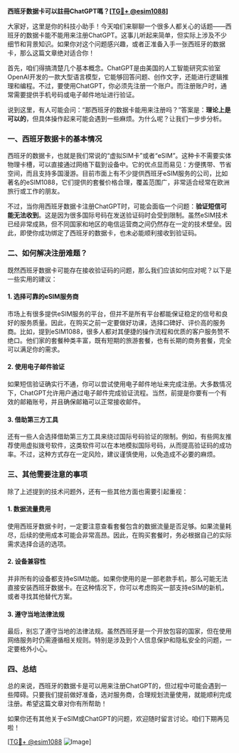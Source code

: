 **西班牙数据卡可以註冊ChatGPT嗎？[[TG💪+ @esim1088](https://t.me/s/esim1088)]**

大家好，这里是你的科技小助手！今天咱们来聊聊一个很多人都关心的话题——西班牙的数据卡能不能用来注册ChatGPT。这事儿听起来简单，但实际上涉及不少细节和背景知识。如果你对这个问题感兴趣，或者正准备入手一张西班牙的数据卡，那么这篇文章绝对适合你！

首先，咱们得搞清楚几个基本概念。ChatGPT是由美国的人工智能研究实验室OpenAI开发的一款大型语言模型，它能够回答问题、创作文字，还能进行逻辑推理和编程。不过，要使用ChatGPT，你必须先注册一个账户。而注册账户时，通常需要提供手机号码或电子邮件地址进行验证。

说到这里，有人可能会问：“那西班牙的数据卡能用来注册吗？”答案是：**理论上是可以的**，但具体操作起来可能会遇到一些麻烦。为什么呢？让我们一步步分析。

### 一、西班牙数据卡的基本情况

西班牙的数据卡，也就是我们常说的“虚拟SIM卡”或者“eSIM”。这种卡不需要实体物理卡槽，可以直接通过网络下载到设备中。它的优点显而易见：方便携带、节省空间，而且支持多国漫游。目前市面上有不少提供西班牙eSIM服务的公司，比如著名的eSIM1088，它们提供的套餐价格合理，覆盖范围广，非常适合经常在欧洲旅行或工作的朋友。

不过，当你用西班牙数据卡注册ChatGPT时，可能会面临一个问题：**验证短信可能无法收到**。这是因为很多国际号码在发送验证码时会受到限制。虽然eSIM技术已经非常成熟，但不同国家和地区的电信运营商之间仍然存在一定的技术壁垒。因此，即使你成功绑定了西班牙的数据卡，也未必能顺利接收到验证码。

### 二、如何解决注册难题？

既然西班牙数据卡可能存在接收验证码的问题，那么我们应该如何应对呢？以下是一些实用的建议：

#### 1. 选择可靠的eSIM服务商

市场上有很多提供eSIM服务的平台，但并不是所有平台都能保证稳定的信号和良好的服务质量。因此，在购买之前一定要做好功课，选择口碑好、评价高的服务商。比如，提到eSIM1088，很多人都对其便捷的操作流程和优质的客户服务赞不绝口。他们家的套餐种类丰富，既有短期的旅游套餐，也有长期的商务套餐，完全可以满足你的需求。

#### 2. 使用电子邮件验证

如果短信验证确实行不通，你可以尝试使用电子邮件地址来完成注册。大多数情况下，ChatGPT允许用户通过电子邮件完成验证流程。当然，前提是你要有一个有效的邮箱账号，并且确保邮箱可以正常接收邮件。

#### 3. 借助第三方工具

还有一些人会选择借助第三方工具来绕过国际号码验证的限制。例如，有些网友推荐使用虚拟拨号软件，这类软件可以在本地模拟国际号码，从而提高验证码的成功率。不过，这种方式存在一定风险，建议谨慎使用，以免造成不必要的麻烦。

### 三、其他需要注意的事项

除了上述提到的技术问题外，还有一些其他方面也需要引起重视：

#### 1. 数据流量费用

使用西班牙数据卡时，一定要注意查看套餐包含的数据流量是否足够。如果流量耗尽，后续的使用成本可能会非常高昂。因此，在购买套餐时，务必根据自己的实际需求选择合适的选项。

#### 2. 设备兼容性

并非所有的设备都支持eSIM功能。如果你使用的是一部老款手机，那么可能无法直接安装西班牙数据卡。在这种情况下，你可以考虑购买一部支持eSIM的新机，或者寻找其他替代方案。

#### 3. 遵守当地法律法规

最后，别忘了遵守当地的法律法规。虽然西班牙是一个开放包容的国家，但在使用网络服务时仍需遵循相关规则。特别是涉及到个人信息保护和隐私安全的问题，一定要格外小心。

### 四、总结

总的来说，西班牙的数据卡是可以用来注册ChatGPT的，但过程中可能会遇到一些障碍。只要我们提前做好准备，选对服务商，合理规划流量使用，就能顺利完成注册。希望这篇文章对你有所帮助！

如果你还有其他关于eSIM或ChatGPT的问题，欢迎随时留言讨论。咱们下期再见啦！

[[TG💪+ @esim1088](https://t.me/s/esim1088) ![Image](https://i.postimg.cc/4NQfJmqS/Snipaste-2025-05-13-00-14-12.png)]